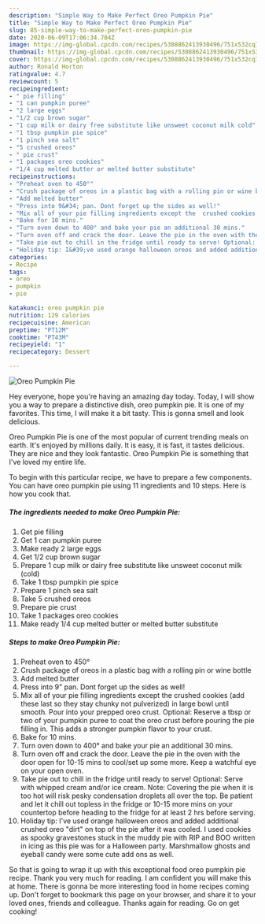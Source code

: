 ```yaml
---
description: "Simple Way to Make Perfect Oreo Pumpkin Pie"
title: "Simple Way to Make Perfect Oreo Pumpkin Pie"
slug: 85-simple-way-to-make-perfect-oreo-pumpkin-pie
date: 2020-06-09T17:06:34.704Z
image: https://img-global.cpcdn.com/recipes/5308862413930496/751x532cq70/oreo-pumpkin-pie-recipe-main-photo.jpg
thumbnail: https://img-global.cpcdn.com/recipes/5308862413930496/751x532cq70/oreo-pumpkin-pie-recipe-main-photo.jpg
cover: https://img-global.cpcdn.com/recipes/5308862413930496/751x532cq70/oreo-pumpkin-pie-recipe-main-photo.jpg
author: Ronald Horton
ratingvalue: 4.7
reviewcount: 5
recipeingredient:
- " pie filling"
- "1 can pumpkin puree"
- "2 large eggs"
- "1/2 cup brown sugar"
- "1 cup milk or dairy free substitute like unsweet coconut milk cold"
- "1 tbsp pumpkin pie spice"
- "1 pinch sea salt"
- "5 crushed oreos"
- " pie crust"
- "1 packages oreo cookies"
- "1/4 cup melted butter or melted butter substitute"
recipeinstructions:
- "Preheat oven to 450°"
- "Crush package of oreos in a plastic bag with a rolling pin or wine bottle"
- "Add melted butter"
- "Press into 9&#34; pan. Dont forget up the sides as well!"
- "Mix all of your pie filling ingredients except the  crushed cookies (add these last so they stay chunky not pulverized) in large bowl until smooth. Pour into your prepped oreo crust. Optional: Reserve a tbsp or two of your pumpkin puree to coat the oreo crust before pouring the pie filling in. This adds a stronger pumpkin flavor to your crust."
- "Bake for 10 mins."
- "Turn oven down to 400° and bake your pie an additional 30 mins."
- "Turn oven off and crack the door. Leave the pie in the oven with the door open for 10-15 mins to cool/set up some more. Keep a watchful eye on your open oven."
- "Take pie out to chill in the fridge until ready to serve! Optional: Serve with whipped cream and/or ice cream. Note: Covering the pie when it is too hot will risk pesky condensation droplets all over the top. Be patient and let it chill out topless in the fridge or 10-15 more mins on your countertop before heading to the fridge for at least 2 hrs before serving."
- "Holiday tip: I&#39;ve used orange halloween oreos and added additional crushed oreo &#34;dirt&#34; on top of the pie after it was cooled. I used cookies as spooky gravestones stuck in the muddy pie with RIP and BOO written in icing as this pie was for a Halloween party. Marshmallow ghosts and eyeball candy were some cute add ons as well."
categories:
- Recipe
tags:
- oreo
- pumpkin
- pie

katakunci: oreo pumpkin pie 
nutrition: 129 calories
recipecuisine: American
preptime: "PT12M"
cooktime: "PT43M"
recipeyield: "1"
recipecategory: Dessert

---
```



![Oreo Pumpkin Pie](https://img-global.cpcdn.com/recipes/5308862413930496/751x532cq70/oreo-pumpkin-pie-recipe-main-photo.jpg)

Hey everyone, hope you're having an amazing day today. Today, I will show you a way to prepare a distinctive dish, oreo pumpkin pie. It is one of my favorites. This time, I will make it a bit tasty. This is gonna smell and look delicious.

Oreo Pumpkin Pie is one of the most popular of current trending meals on earth. It's enjoyed by millions daily. It is easy, it is fast, it tastes delicious. They are nice and they look fantastic. Oreo Pumpkin Pie is something that I've loved my entire life.




To begin with this particular recipe, we have to prepare a few components. You can have oreo pumpkin pie using 11 ingredients and 10 steps. Here is how you cook that.

<!--inarticleads1-->

##### The ingredients needed to make Oreo Pumpkin Pie:

1. Get  pie filling
1. Get 1 can pumpkin puree
1. Make ready 2 large eggs
1. Get 1/2 cup brown sugar
1. Prepare 1 cup milk or dairy free substitute like unsweet coconut milk (cold)
1. Take 1 tbsp pumpkin pie spice
1. Prepare 1 pinch sea salt
1. Take 5 crushed oreos
1. Prepare  pie crust
1. Take 1 packages oreo cookies
1. Make ready 1/4 cup melted butter or melted butter substitute




<!--inarticleads2-->

##### Steps to make Oreo Pumpkin Pie:

1. Preheat oven to 450°
1. Crush package of oreos in a plastic bag with a rolling pin or wine bottle
1. Add melted butter
1. Press into 9&#34; pan. Dont forget up the sides as well!
1. Mix all of your pie filling ingredients except the  crushed cookies (add these last so they stay chunky not pulverized) in large bowl until smooth. Pour into your prepped oreo crust. Optional: Reserve a tbsp or two of your pumpkin puree to coat the oreo crust before pouring the pie filling in. This adds a stronger pumpkin flavor to your crust.
1. Bake for 10 mins.
1. Turn oven down to 400° and bake your pie an additional 30 mins.
1. Turn oven off and crack the door. Leave the pie in the oven with the door open for 10-15 mins to cool/set up some more. Keep a watchful eye on your open oven.
1. Take pie out to chill in the fridge until ready to serve! Optional: Serve with whipped cream and/or ice cream. Note: Covering the pie when it is too hot will risk pesky condensation droplets all over the top. Be patient and let it chill out topless in the fridge or 10-15 more mins on your countertop before heading to the fridge for at least 2 hrs before serving.
1. Holiday tip: I&#39;ve used orange halloween oreos and added additional crushed oreo &#34;dirt&#34; on top of the pie after it was cooled. I used cookies as spooky gravestones stuck in the muddy pie with RIP and BOO written in icing as this pie was for a Halloween party. Marshmallow ghosts and eyeball candy were some cute add ons as well.




So that is going to wrap it up with this exceptional food oreo pumpkin pie recipe. Thank you very much for reading. I am confident you will make this at home. There is gonna be more interesting food in home recipes coming up. Don't forget to bookmark this page on your browser, and share it to your loved ones, friends and colleague. Thanks again for reading. Go on get cooking!
